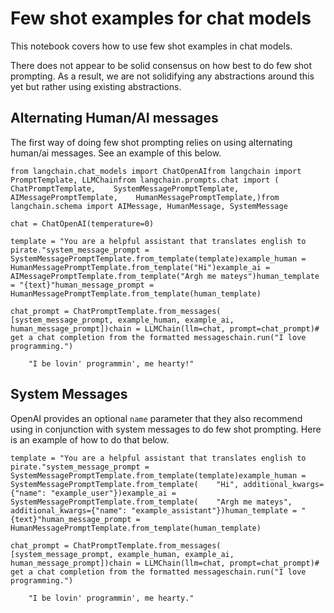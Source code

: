 Few shot examples for chat models
=================================

This notebook covers how to use few shot examples in chat models.

There does not appear to be solid consensus on how best to do few shot prompting. As a result, we are not solidifying any abstractions around this yet but rather using existing abstractions.

Alternating Human/AI messages[​](#alternating-humanai-messages "Direct link to Alternating Human/AI messages")
--------------------------------------------------------------------------------------------------------------

The first way of doing few shot prompting relies on using alternating human/ai messages. See an example of this below.

    from langchain.chat_models import ChatOpenAIfrom langchain import PromptTemplate, LLMChainfrom langchain.prompts.chat import (    ChatPromptTemplate,    SystemMessagePromptTemplate,    AIMessagePromptTemplate,    HumanMessagePromptTemplate,)from langchain.schema import AIMessage, HumanMessage, SystemMessage

    chat = ChatOpenAI(temperature=0)

    template = "You are a helpful assistant that translates english to pirate."system_message_prompt = SystemMessagePromptTemplate.from_template(template)example_human = HumanMessagePromptTemplate.from_template("Hi")example_ai = AIMessagePromptTemplate.from_template("Argh me mateys")human_template = "{text}"human_message_prompt = HumanMessagePromptTemplate.from_template(human_template)

    chat_prompt = ChatPromptTemplate.from_messages(    [system_message_prompt, example_human, example_ai, human_message_prompt])chain = LLMChain(llm=chat, prompt=chat_prompt)# get a chat completion from the formatted messageschain.run("I love programming.")

        "I be lovin' programmin', me hearty!"

System Messages[​](#system-messages "Direct link to System Messages")
---------------------------------------------------------------------

OpenAI provides an optional `name` parameter that they also recommend using in conjunction with system messages to do few shot prompting. Here is an example of how to do that below.

    template = "You are a helpful assistant that translates english to pirate."system_message_prompt = SystemMessagePromptTemplate.from_template(template)example_human = SystemMessagePromptTemplate.from_template(    "Hi", additional_kwargs={"name": "example_user"})example_ai = SystemMessagePromptTemplate.from_template(    "Argh me mateys", additional_kwargs={"name": "example_assistant"})human_template = "{text}"human_message_prompt = HumanMessagePromptTemplate.from_template(human_template)

    chat_prompt = ChatPromptTemplate.from_messages(    [system_message_prompt, example_human, example_ai, human_message_prompt])chain = LLMChain(llm=chat, prompt=chat_prompt)# get a chat completion from the formatted messageschain.run("I love programming.")

        "I be lovin' programmin', me hearty."